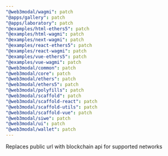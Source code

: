 ```yaml
---
"@web3modal/wagmi": patch
"@apps/gallery": patch
"@apps/laboratory": patch
"@examples/html-ethers5": patch
"@examples/html-wagmi": patch
"@examples/next-wagmi": patch
"@examples/react-ethers5": patch
"@examples/react-wagmi": patch
"@examples/vue-ethers5": patch
"@examples/vue-wagmi": patch
"@web3modal/common": patch
"@web3modal/core": patch
"@web3modal/ethers": patch
"@web3modal/ethers5": patch
"@web3modal/polyfills": patch
"@web3modal/scaffold": patch
"@web3modal/scaffold-react": patch
"@web3modal/scaffold-utils": patch
"@web3modal/scaffold-vue": patch
"@web3modal/siwe": patch
"@web3modal/ui": patch
"@web3modal/wallet": patch
---
```


Replaces public url with blockchain api for supported networks
